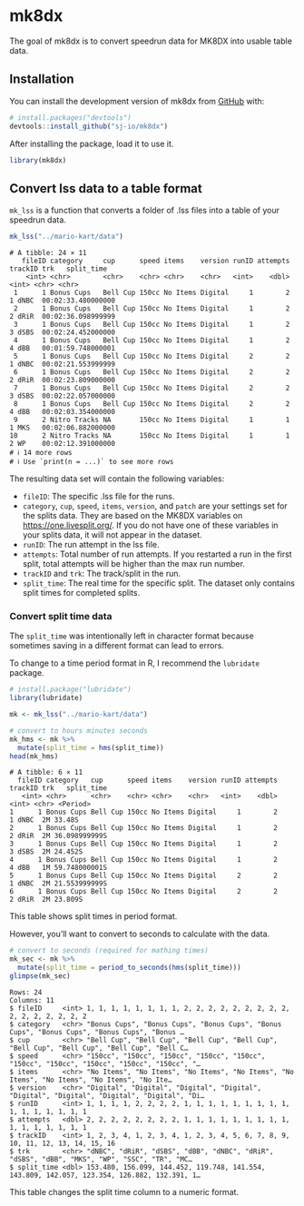 
<!-- README.md is generated from README.Rmd. Please edit that file -->

# mk8dx

<!-- badges: start -->
<!-- badges: end -->

The goal of mk8dx is to convert speedrun data for MK8DX into usable
table data.

## Installation

You can install the development version of mk8dx from
[GitHub](https://github.com/) with:

``` r
# install.packages("devtools")
devtools::install_github("sj-io/mk8dx")
```

After installing the package, load it to use it.

``` r
library(mk8dx)
```

## Convert lss data to a table format

`mk_lss` is a function that converts a folder of .lss files into a table
of your speedrun data.

``` r
mk_lss("../mario-kart/data")
```

    # A tibble: 24 × 11
       fileID category     cup      speed items    version runID attempts trackID trk   split_time        
        <int> <chr>        <chr>    <chr> <chr>    <chr>   <int>    <dbl>   <int> <chr> <chr>             
     1      1 Bonus Cups   Bell Cup 150cc No Items Digital     1        2       1 dNBC  00:02:33.480000000
     2      1 Bonus Cups   Bell Cup 150cc No Items Digital     1        2       2 dRiR  00:02:36.098999999
     3      1 Bonus Cups   Bell Cup 150cc No Items Digital     1        2       3 dSBS  00:02:24.452000000
     4      1 Bonus Cups   Bell Cup 150cc No Items Digital     1        2       4 dBB   00:01:59.748000001
     5      1 Bonus Cups   Bell Cup 150cc No Items Digital     2        2       1 dNBC  00:02:21.553999999
     6      1 Bonus Cups   Bell Cup 150cc No Items Digital     2        2       2 dRiR  00:02:23.809000000
     7      1 Bonus Cups   Bell Cup 150cc No Items Digital     2        2       3 dSBS  00:02:22.057000000
     8      1 Bonus Cups   Bell Cup 150cc No Items Digital     2        2       4 dBB   00:02:03.354000000
     9      2 Nitro Tracks NA       150cc No Items Digital     1        1       1 MKS   00:02:06.882000000
    10      2 Nitro Tracks NA       150cc No Items Digital     1        1       2 WP    00:02:12.391000000
    # ℹ 14 more rows
    # ℹ Use `print(n = ...)` to see more rows

The resulting data set will contain the following variables:

- `fileID`: The specific .lss file for the runs.
- `category`, `cup`, `speed`, `items`, `version`, and `patch` are your
  settings set for the splits data. They are based on the MK8DX
  variables on <https://one.livesplit.org/>. If you do not have one of
  these variables in your splits data, it will not appear in the
  dataset.
- `runID`: The run attempt in the lss file.
- `attempts`: Total number of run attempts. If you restarted a run in
  the first split, total attempts will be higher than the max run
  number.
- `trackID` and `trk`: The track/split in the run.
- `split_time`: The real time for the specific split. The dataset only
  contains split times for completed splits.

### Convert split time data

The `split_time` was intentionally left in character format because
sometimes saving in a different format can lead to errors.

To change to a time period format in R, I recommend the `lubridate`
package.

``` r
# install.package("lubridate")
library(lubridate)

mk <- mk_lss("../mario-kart/data")

# convert to hours minutes seconds
mk_hms <- mk %>% 
  mutate(split_time = hms(split_time))
head(mk_hms)
```

    # A tibble: 6 × 11
      fileID category   cup      speed items    version runID attempts trackID trk   split_time      
       <int> <chr>      <chr>    <chr> <chr>    <chr>   <int>    <dbl>   <int> <chr> <Period>        
    1      1 Bonus Cups Bell Cup 150cc No Items Digital     1        2       1 dNBC  2M 33.48S       
    2      1 Bonus Cups Bell Cup 150cc No Items Digital     1        2       2 dRiR  2M 36.098999999S
    3      1 Bonus Cups Bell Cup 150cc No Items Digital     1        2       3 dSBS  2M 24.452S      
    4      1 Bonus Cups Bell Cup 150cc No Items Digital     1        2       4 dBB   1M 59.748000001S
    5      1 Bonus Cups Bell Cup 150cc No Items Digital     2        2       1 dNBC  2M 21.553999999S
    6      1 Bonus Cups Bell Cup 150cc No Items Digital     2        2       2 dRiR  2M 23.809S    

This table shows split times in period format.

However, you’ll want to convert to seconds to calculate with the data.

``` r
# convert to seconds (required for mathing times)
mk_sec <- mk %>% 
  mutate(split_time = period_to_seconds(hms(split_time)))
glimpse(mk_sec)
```

    Rows: 24
    Columns: 11
    $ fileID     <int> 1, 1, 1, 1, 1, 1, 1, 1, 2, 2, 2, 2, 2, 2, 2, 2, 2, 2, 2, 2, 2, 2, 2, 2
    $ category   <chr> "Bonus Cups", "Bonus Cups", "Bonus Cups", "Bonus Cups", "Bonus Cups", "Bonus Cups", "Bonus …
    $ cup        <chr> "Bell Cup", "Bell Cup", "Bell Cup", "Bell Cup", "Bell Cup", "Bell Cup", "Bell Cup", "Bell C…
    $ speed      <chr> "150cc", "150cc", "150cc", "150cc", "150cc", "150cc", "150cc", "150cc", "150cc", "150cc", "…
    $ items      <chr> "No Items", "No Items", "No Items", "No Items", "No Items", "No Items", "No Items", "No Ite…
    $ version    <chr> "Digital", "Digital", "Digital", "Digital", "Digital", "Digital", "Digital", "Digital", "Di…
    $ runID      <int> 1, 1, 1, 1, 2, 2, 2, 2, 1, 1, 1, 1, 1, 1, 1, 1, 1, 1, 1, 1, 1, 1, 1, 1
    $ attempts   <dbl> 2, 2, 2, 2, 2, 2, 2, 2, 1, 1, 1, 1, 1, 1, 1, 1, 1, 1, 1, 1, 1, 1, 1, 1
    $ trackID    <int> 1, 2, 3, 4, 1, 2, 3, 4, 1, 2, 3, 4, 5, 6, 7, 8, 9, 10, 11, 12, 13, 14, 15, 16
    $ trk        <chr> "dNBC", "dRiR", "dSBS", "dBB", "dNBC", "dRiR", "dSBS", "dBB", "MKS", "WP", "SSC", "TR", "MC…
    $ split_time <dbl> 153.480, 156.099, 144.452, 119.748, 141.554, 143.809, 142.057, 123.354, 126.882, 132.391, 1…

This table changes the split time column to a numeric format.
